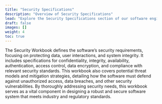 ```yaml
---
title: "Security Specifications"
description: "Overview of Security Specifications"
lead: "Explore the Security Specifications section of our software engineering resources."
draft: false
images: []
weight: 4
toc: true
---
```


The Security Workbook defines the software’s security requirements, focusing on protecting data, user interactions, and system integrity. It includes specifications for confidentiality, integrity, availability, authentication, access control, data encryption, and compliance with relevant security standards. This workbook also covers potential threat models and mitigation strategies, detailing how the software must defend against unauthorized access, data breaches, and other security vulnerabilities. By thoroughly addressing security needs, this workbook serves as a vital component in designing a robust and secure software system that meets industry and regulatory standards.
